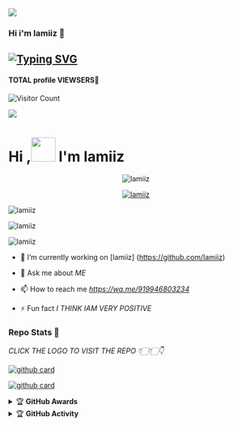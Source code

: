 <img src=https://i.ibb.co/YjgmKsC/Text-Pro-me-163490782bfdbc.jpg>

### Hi i'm lamiiz 👋

## [![Typing SVG](https://readme-typing-svg.herokuapp.com?font=Lemon+milk&color=F7000&lines=Hi...++im+lamiiz;Welcome+to+my+profile;full+stack+developer)](https://git.io/typing-svg)
#### TOTAL profile VIEWSERS📍
![Visitor Count](https://profile-counter.glitch.me/l4miii_x/count.svg)

<img src=https://i.ibb.co/zHpq6wY/images.jpg>

# Hi ,<a href="Hey"><img src="https://raw.githubusercontent.com/TOXIC-DEVIL/TOXIC-DEVIL/TOXIC-DEVIL-OFFICIAL/media/Hi.gif" width="48px"></a> I'm lamiiz&nbsp;



<p align="center"> <img src="https://komarev.com/ghpvc/?username=lamiiz&label=Profile%20views&color=0e75b6&style=flat" alt="lamiiz" /> </p>


<p align="center"> <a href="https://github.com/ryo-ma/github-profile-trophy"><img src="https://github-profile-trophy.vercel.app/?username=lamiiz" alt="lamiiz" /></a> </p>

<p align="center">
<p><img align="center" src="https://github-readme-stats.vercel.app/api/top-langs?username=lamiiz&show_icons=true&theme=dark&locale=en&layout=compact" alt="lamiiz" /></p>

<p align="center">
<p><img align="center" src="https://github-readme-stats.vercel.app/api?username=lamiiz&show_icons=true&theme=dark&locale=en" alt="lamiiz" /></p>

<p><img align="center" src="https://github-readme-streak-stats.herokuapp.com/?user=lamiiz&theme=dark" alt="lamiiz" /></p>
</p>

- 🔭 I’m currently working on [lamiiz] (https://github.com/lamiiz)

- 💬 Ask me about *ME*

- 📫 How to reach me *https://wa.me/919946803234*

- ⚡ Fun fact *I THINK IAM VERY POSITIVE*


### Repo Stats 🔭

*CLICK THE LOGO TO VISIT THE REPO 👇🏻👇🏻👇*


[![github card](https://github-readme-stats.vercel.app/api/pin/?username=lamiiz&repo=lamiiz&theme=dark)](https://github.com/lamiiz)




[![github card](https://github-readme-stats.vercel.app/api/pin/?username=lamiiz&repo=lamiiz&theme=dark)](https://github.com/lamiiz)




<details>
    <summary>&#127942 <b>GitHub Awards</b></summary><br/>

![Github Trophy](https://github-profile-trophy.vercel.app/?username=lamiiz)

</details>

<details>
    <summary>&#127942 <b>GitHub Activity</b></summary><br/>

